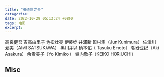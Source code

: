 ```yaml
---
title: "横道世之介"
categories: 
date: 2022-10-29 05:13:24 +0800
tags: 电影
excerpt: 
---
```



高良健吾
吉高由里子
池松壮亮
伊藤步
井浦新
国村隼（Jun Kunimura）
佐津川爱美（AIMI SATSUKAWA）
黑川芽以
柄本佑（ Tasuku Emoto）
朝仓亚纪（Aki Asakura）
余贵美子（Yo Kimiko ）
堀内敬子（KEIKO HORIUCHI）

## Misc



